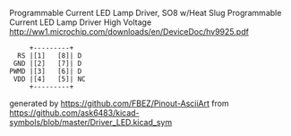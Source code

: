 Programmable Current LED Lamp Driver, SO8 w/Heat Slug
Programmable Current LED Lamp Driver High Voltage
http://ww1.microchip.com/downloads/en/DeviceDoc/hv9925.pdf


	     +---------+
	  RS |[1]   [8]| D
	 GND |[2]   [7]| D
	PWMD |[3]   [6]| D
	 VDD |[4]   [5]| NC
	     +---------+


generated by https://github.com/FBEZ/Pinout-AsciiArt from https://github.com/ask6483/kicad-symbols/blob/master/Driver_LED.kicad_sym
